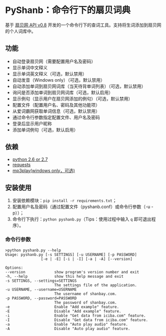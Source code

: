 # PyShanb：命令行下的扇贝词典

基于 [扇贝网 API v0.8](http://www.shanbay.com/support/dev/api.html "扇贝网 API v0.8") 开发的一个命令行下的查词工具。支持将生词添加到扇贝网的个人词库中。

## 功能

* 自动登录扇贝网（需要配置用户名及密码）
* 显示单词中文释义
* 显示单词英文释义（可选，默认禁用）
* 自动发音（Windows only）（可选，默认禁用）
* 自动添加单词到扇贝网词库（当天待背单词列表）（可选，默认禁用）
* 询问是否添加单词到扇贝网词库（可选，默认启用）
* 显示例句（显示用户在扇贝网添加的例句）（可选，默认禁用）
* 配置文件（配置用户名、密码及其他功能项）
* 从爱词霸网获取单词信息（可选，默认禁用）
* 通过命令行参数指定配置文件、用户名及密码
* 登录后显示用户昵称
* 添加单词例句（可选，默认启用）

## 依赖

* [python 2.6 or 2.7](http://www.python.org/ "www.python.org")
* [requests](https://github.com/kennethreitz/requests "requests-github")
* [mp3play(windows only，可选)](https://code.google.com/p/mp3play/ "mp3play-url")

## 安装使用

1. 安装依赖模块：`pip install -r requirements.txt`；
2. 配置用户名及密码（通过配置文件（pyshanb.conf）或命令行参数（-u -p））；
3. 命令行下执行：`python pyshanb.py`（Tips：使用过程中输入 `q` 即可退出程序）。

### 命令行参数

    >python pyshanb.py --help
    Usage: pyshanb.py [-s SETTINGS] [-u USERNAME] [-p PASSWORD]
                    [-e | -E] [-i | -I] [-a | -A] [--version]

    Options:
    --version             show program's version number and exit
    -h, --help            show this help message and exit
    -s SETTINGS, --settings=SETTINGS
                          The settings file of the application.
    -u USERNAME, --username=USERNAME
                          The username of shanbay.com.
    -p PASSWORD, --password=PASSWORD
                          The password of shanbay.com.
    -e                    Enable "Add example" feature.
    -E                    Disable "Add example" feature.
    -i                    Enable "Get data from iciba.com" feature.
    -I                    Disable "Get data from iciba.com" feature.
    -a                    Enable "Auto play audio" feature.
    -A                    Disable "Auto play audio" feature.
